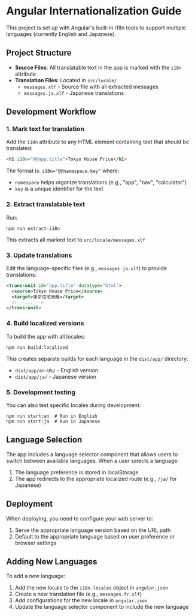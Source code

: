 # Angular Internationalization Guide

This project is set up with Angular's built-in i18n tools to support multiple languages (currently English and Japanese).

## Project Structure

- **Source Files**: All translatable text in the app is marked with the `i18n` attribute
- **Translation Files**: Located in `src/locale/`
  - `messages.xlf` - Source file with all extracted messages
  - `messages.ja.xlf` - Japanese translations

## Development Workflow

### 1. Mark text for translation

Add the `i18n` attribute to any HTML element containing text that should be translated:

```html
<h1 i18n="@@app.title">Tokyo House Price</h1>
```

The format is: `i18n="@@namespace.key"` where:
- `namespace` helps organize translations (e.g., "app", "nav", "calculator")
- `key` is a unique identifier for the text

### 2. Extract translatable text

Run:
```
npm run extract-i18n
```

This extracts all marked text to `src/locale/messages.xlf`

### 3. Update translations

Edit the language-specific files (e.g., `messages.ja.xlf`) to provide translations:

```xml
<trans-unit id="app.title" datatype="html">
  <source>Tokyo House Price</source>
  <target>東京住宅価格</target>
  <!-- ... -->
</trans-unit>
```

### 4. Build localized versions

To build the app with all locales:

```
npm run build:localized
```

This creates separate builds for each language in the `dist/app/` directory:
- `dist/app/en-US/` - English version
- `dist/app/ja/` - Japanese version

### 5. Development testing

You can also test specific locales during development:

```
npm run start:en  # Run in English
npm run start:ja  # Run in Japanese
```

## Language Selection

The app includes a language selector component that allows users to switch between available languages. When a user selects a language:

1. The language preference is stored in localStorage
2. The app redirects to the appropriate localized route (e.g., `/ja/` for Japanese)

## Deployment

When deploying, you need to configure your web server to:

1. Serve the appropriate language version based on the URL path
2. Default to the appropriate language based on user preference or browser settings

## Adding New Languages

To add a new language:

1. Add the new locale to the `i18n.locales` object in `angular.json`
2. Create a new translation file (e.g., `messages.fr.xlf`)
3. Add configurations for the new locale in `angular.json`
4. Update the language selector component to include the new language 